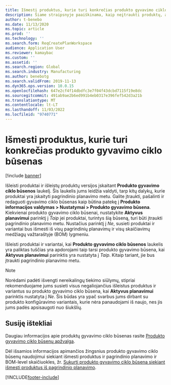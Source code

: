 ```yaml
---
title: Išmesti produktus, kurie turi konkrečias produkto gyvavimo ciklo būsenas
description: Šiame straipsnyje paaiškinama, kaip neįtraukti produktų, atsižvelgiant į jų ciklo būseną.
author: t-benebo
ms.date: 11/13/2020
ms.topic: article
ms.prod: ''
ms.technology: ''
ms.search.form: ReqCreatePlanWorkspace
audience: Application User
ms.reviewer: kamaybac
ms.custom: ''
ms.assetid: ''
ms.search.region: Global
ms.search.industry: Manufacturing
ms.author: benebotg
ms.search.validFrom: 2019-11-13
ms.dyn365.ops.version: 10.0.15
ms.openlocfilehash: 647e2cf4f14dbdfc3e7f04f43dcbd7115f19e8dc
ms.sourcegitcommit: 491ab9ae2b6ed991b4eb0317e396fef542d3a21b
ms.translationtype: MT
ms.contentlocale: lt-LT
ms.lasthandoff: 11/03/2022
ms.locfileid: "9740771"
---
```

# <a name="exclude-products-that-have-specific-product-lifecycle-states"></a>Išmesti produktus, kurie turi konkrečias produkto gyvavimo ciklo būsenas

[!include [banner](../../includes/banner.md)]

Išleisti produktai ir išleistų produktų versijos įskaitant **Produkto gyvavimo ciklo būsenos** laukelį. Šis laukelis jums leidžia valdyti, tarp kitų dalykų, kurie produktai yra įskaityti pagrindinio planavimo metu. Galite įtraukti, pašalinti ir redaguoti gyvavimo ciklo būsenas kaip būtina patekę į **Produkto informacijos valdymas \> Nustatymai \> Produkto gyvavimo būsena**. Kiekvienai produkto gyvavimo ciklo būsenai, nustatykite **Aktyvus planavimui** parinktį į *Taip* jei produktai, turintys šią būseną, turi būti įtraukti pagrindinio planavimo metu. Nustačius parinktį į *Ne*, susieti produktai ir variantai bus išmesti iš visų pagrindinių planavimų ir visų skaičiavimų medžiagų važtaraštyje (BOM) lygmeniu.

Išleisti produktai ir variantai, kai **Produkto gyvavimo ciklo būsenos** laukelis yra paliktas tuščias yra apdorojami taip tarsi produkto gyvavimo būsena, kai **Aktyvus planavimui** parinktis yra nustatyta į *Taip*. Kitaip tariant, jie bus įtraukti pagrindinio planavimo metu.

> [!NOTE]
> Norėdami padėti išvengti nereikalingų tiekimo siūlymų, stipriai rekomenduojame jums susieti visus negaliojančius išleistus produktus ir variantus su produkto gyvavimo ciklo būsena, kai **Aktyvus planavimui** parinktis nustatyta į *Ne*. Šis būdas yra ypač svarbus jums dirbant su produkto konfigūravimo variantais, kurie nėra panaudojami iš naujo, nes jis jums padės apsisaugoti nuo šiukšlių.

## <a name="related-resources"></a>Susiję ištekliai

Daugiau informacijos apie produktų gyvavimo ciklo būsenas rasite [Produkto gyvavimo ciklo būsenų apžvalga](../../pim/product-lifecycle.md).

Dėl išsamios informacijos apimančios žingsnius produkto gyvavimo ciklo būsenų naudojimui siekiant išmesti produktus ir pagrindinio planavimo ir BOM-level skaičiuokles, žr. [Sukurti produkto gyvavimo ciklo būseną siekiant išmesti produktus iš pagrindinio planavimo](../../pim/tasks/exclude-products-master-planning.md).


[!INCLUDE[footer-include](../../../includes/footer-banner.md)]